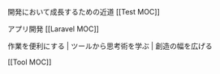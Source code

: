 

開発において成長するための近道
 [[Test MOC]]
 
 アプリ開発
 [[Laravel MOC]]


作業を便利にする | ツールから思考術を学ぶ | 創造の幅を広げる

[[Tool MOC]]
